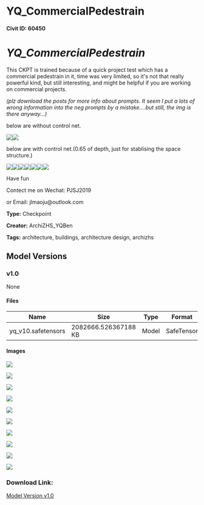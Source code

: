 # YQ_CommercialPedestrain

#### Civit ID: 60450

<h1><em>YQ_CommercialPedestrain</em></h1><p>This CKPT is trained because of a quick project test which has a commercial pedestrain in it, time was very limited, so it's not that really powerful kind, but still interesting, and might be helpful if you are working on commercial projects.</p><p><em>(plz download the posts for more info about prompts. It seem I put a lots of wrong information into the neg prompts by a mistake....but still, the img is there anyway...)</em></p><p>below are without control net.</p><img src="https://image.civitai.com/xG1nkqKTMzGDvpLrqFT7WA/e121d643-2d92-488d-a710-8f07b73b3a4d/width=525/e121d643-2d92-488d-a710-8f07b73b3a4d.jpeg" /><img src="https://image.civitai.com/xG1nkqKTMzGDvpLrqFT7WA/b002b0f9-d77e-4f31-b944-90e194405339/width=525/b002b0f9-d77e-4f31-b944-90e194405339.jpeg" /><p>below are with control net.(0.65 of depth, just for stablising the space structure.)</p><img src="https://image.civitai.com/xG1nkqKTMzGDvpLrqFT7WA/0259ce2c-54c9-4084-a7b7-6f1f9f7dfcea/width=525/0259ce2c-54c9-4084-a7b7-6f1f9f7dfcea.jpeg" /><img src="https://image.civitai.com/xG1nkqKTMzGDvpLrqFT7WA/b7522c61-e182-469c-8878-dd95b89e1c24/width=525/b7522c61-e182-469c-8878-dd95b89e1c24.jpeg" /><img src="https://image.civitai.com/xG1nkqKTMzGDvpLrqFT7WA/0ecd15bd-6616-4425-a63c-f194507f12bc/width=525/0ecd15bd-6616-4425-a63c-f194507f12bc.jpeg" /><img src="https://image.civitai.com/xG1nkqKTMzGDvpLrqFT7WA/ffe9339b-7d6b-4236-801d-3de90033e1ad/width=525/ffe9339b-7d6b-4236-801d-3de90033e1ad.jpeg" /><img src="https://image.civitai.com/xG1nkqKTMzGDvpLrqFT7WA/b4056eaf-fde5-43b9-b79b-861c3ebc1ccb/width=525/b4056eaf-fde5-43b9-b79b-861c3ebc1ccb.jpeg" /><img src="https://image.civitai.com/xG1nkqKTMzGDvpLrqFT7WA/b776835b-c399-4b54-8c34-dcbba244bb98/width=525/b776835b-c399-4b54-8c34-dcbba244bb98.jpeg" /><img src="https://image.civitai.com/xG1nkqKTMzGDvpLrqFT7WA/4bc95138-6b4d-408b-8030-b55ec1800501/width=525/4bc95138-6b4d-408b-8030-b55ec1800501.jpeg" /><p></p><p>Have fun</p><p></p><p>Contect me on Wechat: PJSJ2019</p><p>or Email: jlmaoju@outlook.com</p>

**Type:** Checkpoint

**Creator:** ArchiZHS_YQBen

**Tags:** architecture, buildings, architecture design, archizhs

## Model Versions

### v1.0

None

#### Files

| Name | Size | Type | Format | Download Url | AutoV1 | AutoV2 | SHA256 | CRC32 | BLAKE3 |
| --- | --- | --- | --- | --- | --- | --- | --- | --- | --- |
| yq_v10.safetensors | 2082666.526367188 KB | Model | SafeTensor | https://civitai.com/api/download/models/64958 | 6CB53593 | 92E8E01B1E | 92E8E01B1EEC79019A9B6CA3EF92AF29614B9D8FD8297D4E5F69F9FBBD589083 | 58521D0D | A4E85B5C720EAF128F5ADB789822188EF259085E27EFCC91C05F30A0C0EED6A7 |

#### Images

<p><img src="https://image.civitai.com/xG1nkqKTMzGDvpLrqFT7WA/6ad2ac67-007a-4ad7-9ecd-2516ec5e242d/width=450/718906.jpeg" /></p>

<p><img src="https://image.civitai.com/xG1nkqKTMzGDvpLrqFT7WA/a6f4fda5-8df1-4d43-814c-10329c4ed3f0/width=450/718913.jpeg" /></p>

<p><img src="https://image.civitai.com/xG1nkqKTMzGDvpLrqFT7WA/2822c508-f65f-44e1-aaa5-146877298049/width=450/718905.jpeg" /></p>

<p><img src="https://image.civitai.com/xG1nkqKTMzGDvpLrqFT7WA/94f87a7b-9732-4dfd-a4ec-af4d80ed77eb/width=450/718908.jpeg" /></p>

<p><img src="https://image.civitai.com/xG1nkqKTMzGDvpLrqFT7WA/ba8d8ecc-92a3-4493-90a1-db84eda61e23/width=450/718907.jpeg" /></p>

<p><img src="https://image.civitai.com/xG1nkqKTMzGDvpLrqFT7WA/53beb952-35dc-4e32-9e31-7d6aeb9ef49b/width=450/718909.jpeg" /></p>

<p><img src="https://image.civitai.com/xG1nkqKTMzGDvpLrqFT7WA/3438b147-a785-493a-8cc5-df461f523eb9/width=450/718911.jpeg" /></p>

<p><img src="https://image.civitai.com/xG1nkqKTMzGDvpLrqFT7WA/241e2396-634d-4b3a-9a61-57fbc888c416/width=450/718910.jpeg" /></p>

<p><img src="https://image.civitai.com/xG1nkqKTMzGDvpLrqFT7WA/0df506b3-063f-4020-b8bb-04aed63a7937/width=450/718912.jpeg" /></p>

<p><img src="https://image.civitai.com/xG1nkqKTMzGDvpLrqFT7WA/640b2d54-5478-45c2-bdf8-6ee0d4e8a93e/width=450/718914.jpeg" /></p>

### Download Link:

[Model Version v1.0](https://civitai.com/api/download/models/64958)

